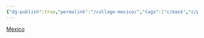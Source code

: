 ```yaml
---
{"dg-publish":true,"permalink":"/collage-mexico/","tags":["c/mask","c/pattern","c/red","c/flat-background","c/pyramid","c/sun","c/maya","c/yellow","c/yuuka","c/mexico","c/trip"],"created":"2024-01-02T07:50:12.905-05:00","updated":"2024-01-02T07:51:28.437-05:00"}
---
```



[Mexico](https://www.instagram.com/p/B5vwXLqh1bc/)
